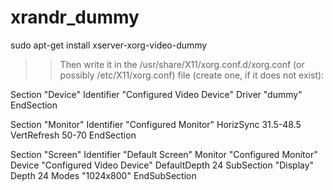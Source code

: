 # xrandr_dummy

sudo apt-get install xserver-xorg-video-dummy
>> Then write it in the /usr/share/X11/xorg.conf.d/xorg.conf 
(or possibly /etc/X11/xorg.conf) file (create one, if it does not exist):


Section "Device"
    Identifier  "Configured Video Device"
    Driver      "dummy"
EndSection

Section "Monitor"
    Identifier  "Configured Monitor"
    HorizSync 31.5-48.5
    VertRefresh 50-70
EndSection

Section "Screen"
    Identifier  "Default Screen"
    Monitor     "Configured Monitor"
    Device      "Configured Video Device"
    DefaultDepth 24
    SubSection "Display"
    Depth 24
    Modes "1024x800"
    EndSubSection
